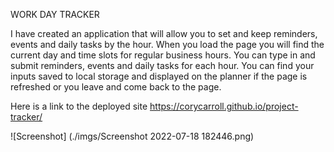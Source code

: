 WORK DAY TRACKER

I have created an application that will allow you to set and keep reminders, events and daily tasks by the hour. When you load the page you will find the current day and time slots for regular business hours. You can type in and submit reminders, events and daily tasks for each hour. You can find your inputs saved to local storage and displayed on the planner if the page is refreshed or you leave and come back to the page.

Here is a link to the deployed site
https://corycarroll.github.io/project-tracker/

![Screenshot] (./imgs/Screenshot 2022-07-18 182446.png)
